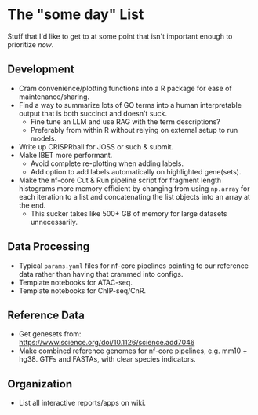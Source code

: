 # The "some day" List

Stuff that I'd like to get to at some point that isn't important enough to prioritize *now*.

## Development
- Cram convenience/plotting functions into a R package for ease of maintenance/sharing.
- Find a way to summarize lots of GO terms into a human interpretable output that is both succinct and doesn't suck.
	- Fine tune an LLM and use RAG with the term descriptions?
	- Preferably from within R without relying on external setup to run models.
- Write up CRISPRball for JOSS or such & submit.
- Make IBET more performant.
	- Avoid complete re-plotting when adding labels.
	- Add option to add labels automatically on highlighted gene(sets).
- Make the nf-core Cut & Run pipeline script for fragment length histograms more memory efficient by changing from using `np.array` for each iteration to a list and concatenating the list objects into an array at the end.
	- This sucker takes like 500+ GB of memory for large datasets unnecessarily.

## Data Processing
- Typical `params.yaml` files for nf-core pipelines pointing to our reference data rather than having that crammed into configs.
- Template notebooks for ATAC-seq.
- Template notebooks for ChIP-seq/CnR.

## Reference Data 
- Get genesets from: https://www.science.org/doi/10.1126/science.add7046
- Make combined reference genomes for nf-core pipelines, e.g. mm10 + hg38. GTFs and FASTAs, with clear species indicators.
## Organization
- List all interactive reports/apps on wiki.